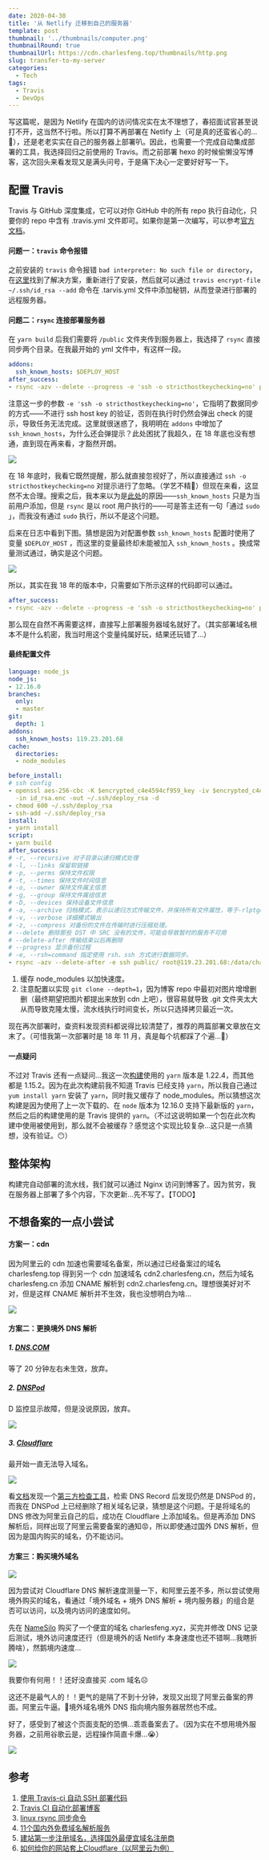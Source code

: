 ```yaml
---
date: 2020-04-30
title: '从 Netlify 迁移到自己的服务器'
template: post
thumbnail: '../thumbnails/computer.png'
thumbnailRound: true
thumbnailUrl: https://cdn.charlesfeng.top/thumbnails/http.png
slug: transfer-to-my-server
categories:
  - Tech
tags:
  - Travis
  - DevOps
---
```


写这篇呢，是因为 Netlify 在国内的访问情况实在太不理想了，春招面试官甚至说打不开，这当然不行啦。所以打算不再部署在 Netlify 上（可是真的还蛮省心的...🤭），还是老老实实在自己的服务器上部署叭。因此，也需要一个完成自动集成部署的工具，我选择回归之前使用的 Travis。而之前部署 hexo 的时候偷懒没写博客，这次回头来看发现又是满头问号，于是痛下决心一定要好好写一下。

## 配置 Travis

Travis 与 GitHub 深度集成，它可以对你 GitHub 中的所有 repo 执行自动化，只要你的 repo 中含有 .travis.yml 文件即可。如果你是第一次编写，可以参考[官方文档](https://docs.travis-ci.com/)。

#### 问题一：`travis` 命令报错

之前安装的 `travis` 命令报错 `bad interpreter: No such file or directory`，在[这里](https://github.com/travis-ci/travis.rb/issues/691#issuecomment-544673561)找到了解决方案，重新进行了安装，然后就可以通过 `travis encrypt-file ~/.ssh/id_rsa --add` 命令在 .tarvis.yml 文件中添加秘钥，从而登录进行部署的远程服务器。

#### 问题二：`rsync` 连接部署服务器

在 `yarn build` 后我们需要将 `/public` 文件夹传到服务器上，我选择了 `rsync` 直接同步两个目录。在我最开始的 yml 文件中，有这样一段。

```yaml
addons:
  ssh_known_hosts: $DEPLOY_HOST
after_success:
- rsync -azv --delete --progress -e 'ssh -o stricthostkeychecking=no' public/ root@$DEPLOY_HOST:/data/charlesfeng/blog/
```

注意这一步的参数 `-e 'ssh -o stricthostkeychecking=no'`，它指明了数据同步的方式——不进行 ssh host key 的验证，否则在执行时仍然会弹出 check 的提示，导致任务无法完成。这里就很迷惑了，我明明在 `addons` 中增加了 `ssh_known_hosts`，为什么还会弹提示？此处困扰了我超久，在 18 年底也没有想通，直到现在再来看，才豁然开朗。

![](https://cdn.charlesfeng.top/images/2020-04-30-rsync-prompt.jpg)

在 18 年底时，我看它既然提醒，那么就直接忽视好了，所以直接通过 `ssh -o stricthostkeychecking=no` 对提示进行了忽略。（学艺不精🥺）但现在来看，这显然不太合理。搜索之后，我本来以为是[此处](https://github.com/travis-ci/travis-ci/issues/9109#issuecomment-359254763)的原因——`ssh_known_hosts` 只是为当前用户添加，但是 `rsync` 是以 root 用户执行的——可是答主还有一句「通过 `sudo` 」，而我没有通过 `sudo` 执行，所以不是这个问题。

后来在日志中看到下图。猜想是因为对配置参数 `ssh_known_hosts` 配置时使用了变量 `$DEPLOY_HOST` ，而这里的变量最终却未能被加入 `ssh_known_hosts` 。换成常量测试通过，确实是这个问题。

![](https://cdn.charlesfeng.top/images/2020-04-30-addons.jpg)

所以，其实在我 18 年的版本中，只需要如下所示这样的代码即可以通过。

```yaml
after_success:
- rsync -azv --delete --progress -e 'ssh -o stricthostkeychecking=no' public/ root@$DEPLOY_HOST:/data/charlesfeng/blog/
```

那么现在自然不再需要这样，直接写上部署服务器域名就好了。（其实部署域名根本不是什么机密，我当时用这个变量纯属好玩，结果还玩错了...）

#### 最终配置文件

```yaml
language: node_js
node_js:
- 12.16.0
branches:
  only:
  - master
git:
  depth: 1
addons:
  ssh_known_hosts: 119.23.201.68
cache:
  directories:
  - node_modules

before_install:
# ssh config
- openssl aes-256-cbc -K $encrypted_c4e4594cf959_key -iv $encrypted_c4e4594cf959_iv
  -in id_rsa.enc -out ~/.ssh/deploy_rsa -d
- chmod 600 ~/.ssh/deploy_rsa
- ssh-add ~/.ssh/deploy_rsa
install:
- yarn install
script:
- yarn build
after_success:
# -r, --recursive 对子目录以递归模式处理
# -l, --links 保留软链接
# -p, --perms 保持文件权限
# -t, --times 保持文件时间信息
# -o, --owner 保持文件属主信息
# -g, --group 保持文件属组信息
# -D, --devices 保持设备文件信息
# -a, --archive 归档模式，表示以递归方式传输文件，并保持所有文件属性，等于-rlptgoD
# -v, --verbose 详细模式输出
# -z, --compress 对备份的文件在传输时进行压缩处理。
# --delete 删除那些 DST 中 SRC 没有的文件，可能会导致暂时的服务不可用
# --delete-after 传输结束以后再删除
# --progress 显示备份过程
# -e, --rsh=command 指定使用 rsh、ssh 方式进行数据同步。
- rsync -azv --delete-after -e ssh public/ root@119.23.201.68:/data/charlesfeng/blog/
```

1. 缓存 node_modules 以加快速度。
2. 注意配置以实现 `git clone --depth=1`，因为博客 repo 中最初对图片增增删删（最终期望把图片都提出来放到 cdn 上吧），很容易就导致 .git 文件夹太大从而导致克隆太慢，流水线执行时间变长，所以只选择拷贝最近一次。

现在再次部署时，查资料发现资料都说得比较清楚了，推荐的两篇部署文章放在文末了。（可惜我第一次部署时是 18 年 11 月，真是每个坑都踩了个遍...🥺）

#### 一点疑问

不过对 Travis 还有一点疑问...我这一次[构建](https://travis-ci.com/github/CharlesFeng47/charlesfeng.cn/builds/162862298)使用的 `yarn` 版本是 1.22.4，而其他都是 1.15.2。因为在此次构建前我不知道 Travis 已经支持 `yarn`，所以我自己通过 `yum install yarn` 安装了 `yarn`，同时我又缓存了 node_modules。所以猜想这次构建是因为使用了上一次下载的、在 `node` 版本为 12.16.0 支持下最新版的 `yarn`，然后之后的构建使用的是 Travis 提供的 `yarn`。（不过这说明如果一个包在此次构建中使用被使用到，那么就不会被缓存？感觉这个实现比较复杂...这只是一点猜想，没有验证。😶）

## 整体架构

构建完自动部署的流水线，我们就可以通过 Nginx 访问到博客了。因为贫穷，我在服务器上部署了多个内容，下次更新...先不写了。【TODO】

## 不想备案的一点小尝试

#### 方案一：cdn

因为阿里云的 cdn 加速也需要域名备案，所以通过已经备案过的域名 charlesfeng.top 得到另一个 cdn 加速域名 cdn2.charlesfeng.cn，然后为域名 charlesfeng.cn 添加 CNAME 解析到 cdn2.charlesfeng.cn。理想很美好对不对，但是这样 CNAME 解析并不生效，我也没想明白为啥...

![](https://cdn.charlesfeng.top/images/2020-04-30-cdn-cname.jpg)

#### 方案二：更换境外 DNS 解析

##### 1. [DNS.COM](https://www.dns.com/service.html)

等了 20 分钟左右未生效，放弃。

##### 2. [DNSPod](https://www.dnspod.cn/Products/dns)

D 监控显示故障，但是没说原因，放弃。

![](https://cdn.charlesfeng.top/images/2020-04-30-DNSPod-error.jpg)

##### 3. [Cloudflare](https://www.cloudflare.com/dns/)

最开始一直无法导入域名。

![](https://cdn.charlesfeng.top/images/2020-04-30-cloudflare-add-site-error.jpg)



看[文档](https://support.cloudflare.com/hc/zh-cn/articles/205359838-%E6%97%A0%E6%B3%95%E5%B0%86%E6%88%91%E7%9A%84%E5%9F%9F%E5%90%8D%E6%B7%BB%E5%8A%A0%E5%88%B0-Cloudflare-)发现一个[第三方检查工具](https://mxtoolbox.com/ds.aspx)，检索 DNS Record 后发现仍然是 DNSPod 的，而我在 DNSPod 上已经删除了相关域名记录，猜想是这个问题。于是将域名的 DNS 修改为阿里云自己的后，成功在 Cloudflare 上添加域名。但是再添加 DNS 解析后，同样出现了阿里云需要备案的通知😡，所以即使通过国外 DNS 解析，但因为是国内购买的域名，仍不能访问。

#### 方案三：购买境外域名

![](https://cdn.charlesfeng.top/images/2020-04-30-dns-resolver-compare.jpg)

因为尝试对 Cloudflare DNS 解析速度测量一下，和阿里云差不多，所以尝试使用境外购买的域名，看通过「境外域名 + 境外 DNS 解析 + 境内服务器」的组合是否可以访问，以及境内访问的速度如何。

先在 [NameSilo](https://www.namesilo.com/) 购买了一个便宜的域名 charlesfeng.xyz，买完并修改 DNS 记录后测试，境外访问速度还行（但是境外的话 Netlify 本身速度也还不错啊...我瞎折腾啥），然鹅境内速度...

![](https://cdn.charlesfeng.top/images/2020-04-30-namesilo-domain-test.jpg)

我要你有何用！！还好没直接买 .com 域名☹️

这还不是最气人的！！更气的是隔了不到十分钟，发现又出现了阿里云备案的界面。阿里云牛逼。🤯境外域名境外 DNS 指向境内服务器居然也不成。

好了，感受到了被这个页面支配的恐惧...乖乖备案去了。（因为实在不想用境外服务器，之前用谷歌云是，远程操作简直卡爆...😭）

![](https://cdn.charlesfeng.top/images/2020-04-30-beian.jpg)

## 参考

1. [使用 Travis-ci 自动 SSH 部署代码](https://www.zhuwenlong.com/blog/article/5c24b6f2895e3a0fb4072a5c)
2. [Travis CI 自动化部署博客](https://segmentfault.com/a/1190000011218410)
3. [linux rsync 同步命令](https://blog.51cto.com/lookingdream/1826670)
4. [11个国内外免费域名解析服务](https://segmentfault.com/a/1190000000512176)
5. [建站第一步注册域名，选择国外最便宜域名注册商](https://jhrs.com/2019/31589.html)
6. [如何给你的网站套上Cloudflare（以阿里云为例）](https://blog.csdn.net/zhyl8157121/article/details/100551592)